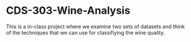 # CDS-303-Wine-Analysis
This is a in-class project where we examine two sets of datasets and think of the techniques that we can use for classifiying the wine quality.
